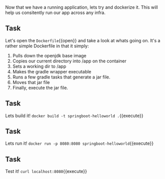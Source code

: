 Now that we have a running application, lets try and dockerize it. This will help us consitently run our app across any infra.

## Task
Let's open the `Dockerfile`{{open}} and take a look at whats going on. It's a rather simple Dockerfile in that it simply:
1. Pulls down the openjdk base image
2. Copies our current directory into /app on the container
3. Sets a working dir to /app
4. Makes the gradle wrapper executable
5. Runs a few gradle tasks that generate a jar file.
6. Moves that jar file
7. Finally, execute the jar file. 

## Task
Lets build it!
`docker build -t springboot-helloworld .`{{execute}}


## Task
Lets run it!
`docker run -p 8080:8080 springboot-helloworld`{{execute}}

## Task 
Test it!
`curl localhost:8080`{{execute}}